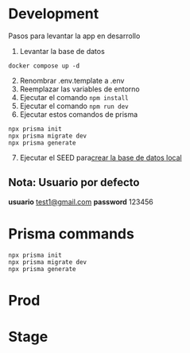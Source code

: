 # Development

Pasos para levantar la app en desarrollo

1. Levantar la base de datos
```
docker compose up -d
```
2. Renombrar .env.template a .env
3. Reemplazar las variables de entorno
4. Ejecutar el comando ```npm install```
5. Ejecutar el comando ```npm run dev```
6. Ejecutar estos comandos de prisma
```
npx prisma init
npx prisma migrate dev
npx prisma generate
```
7. Ejecutar el SEED para[crear la base de datos local](localhost:3000/api/seed/)


## Nota: Usuario por defecto
__usuario__ test1@gmail.com
__password__ 123456

# Prisma commands
```
npx prisma init
npx prisma migrate dev
npx prisma generate
```



# Prod


# Stage